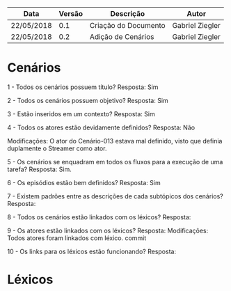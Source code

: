 |Data|Versão|Descrição|Autor|
|----|------|---------|-----|
|22/05/2018|0.1|Criação do Documento|Gabriel Ziegler|
|22/05/2018|0.2|Adição de Cenários|Gabriel Ziegler|

# Cenários

1 - Todos os cenários possuem título?
Resposta: Sim

2 - Todos os cenários possuem objetivo?
Resposta: Sim

3 - Estão inseridos em um contexto?
Resposta: Sim

4 - Todos os atores estão devidamente definidos?
Resposta: Não

Modificações: O ator do Cenário-013 estava mal definido, visto que definia duplamente o Streamer como ator.

5 - Os cenários se enquadram em todos os fluxos para a execução de uma tarefa?
Resposta: Sim.

6 - Os episódios estão bem definidos?
Resposta: Sim

7 - Existem padrões entre as descrições de cada subtópicos dos cenários?
Resposta: 

8 - Todos os cenários estão linkados com os léxicos?
Resposta: 

9 - Os atores estão linkados com os léxicos?
Resposta:
Modificações: Todos atores foram linkados com léxico. commit

10 - Os links para os léxicos estão funcionando?
Resposta:

# Léxicos
